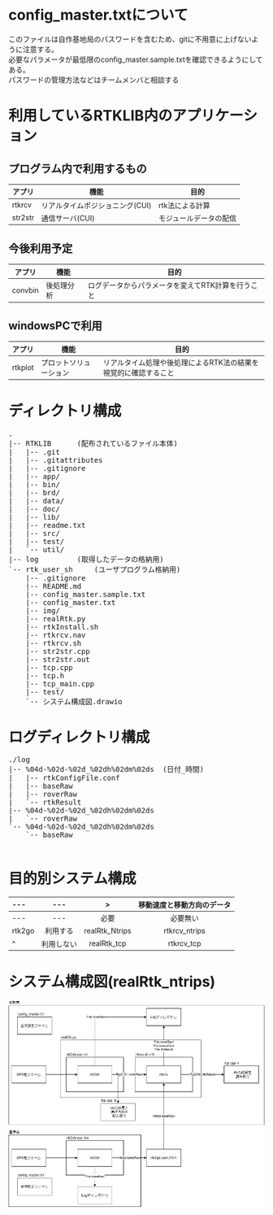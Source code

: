 
# config_master.txtについて
このファイルは自作基地局のパスワードを含むため、gitに不用意に上げないように注意する。  
必要なパラメータが最低限のconfig_master.sample.txtを確認できるようにしてある。  
パスワードの管理方法などはチームメンバと相談する  

# 利用しているRTKLIB内のアプリケーション
## プログラム内で利用するもの

|アプリ|機能|目的|
|--|--|--|
|rtkrcv|リアルタイムポジショニング(CUI)|rtk法による計算|
|str2str|通信サーバ(CUI)|モジュールデータの配信|

## 今後利用予定
|アプリ|機能|目的|
|--|--|--|
|convbin|後処理分析|ログデータからパラメータを変えてRTK計算を行うこと|

## windowsPCで利用
|アプリ|機能|目的|
|--|--|--|
|rtkplot|プロットソリューション|リアルタイム処理や後処理によるRTK法の結果を視覚的に確認すること|

# ディレクトリ構成
<pre>
.
|-- RTKLIB		(配布されているファイル本体)  
|   |-- .git
|   |-- .gitattributes
|   |-- .gitignore
|   |-- app/
|   |-- bin/
|   |-- brd/
|   |-- data/
|   |-- doc/
|   |-- lib/
|   |-- readme.txt
|   |-- src/
|   |-- test/
|   `-- util/
|-- log			(取得したデータの格納用)
`-- rtk_user_sh		(ユーザプログラム格納用) 
    |-- .gitignore
    |-- README.md
    |-- config_master.sample.txt
    |-- config_master.txt
    |-- img/
    |-- realRtk.py
    |-- rtkInstall.sh
    |-- rtkrcv.nav
    |-- rtkrcv.sh
    |-- str2str.cpp
    |-- str2str.out
    |-- tcp.cpp
    |-- tcp.h
    |-- tcp_main.cpp
    |-- test/
    `-- システム構成図.drawio
</pre>


# ログディレクトリ構成
<pre>
./log
|-- %04d-%02d-%02d_%02dh%02dm%02ds  (日付_時間)
|   |-- rtkConfigFile.conf
|   |-- baseRaw
|   |-- roverRaw
|   `-- rtkResult
|-- %04d-%02d-%02d_%02dh%02dm%02ds
|   `-- roverRaw   
`-- %04d-%02d-%02d_%02dh%02dm%02ds
    `-- baseRaw

</pre>

# 目的別システム構成
|--- 	|---		|>				|移動速度と移動方向のデータ|
|:---	|:---:		|:---:			|:---:			|
|---	|---		|必要			|必要無い		|
|rtk2go	|利用する	|realRtk_Ntrips	|rtkrcv_ntrips	|
|^		|利用しない	|realRtk_tcp	|rtkrcv_tcp		|


# システム構成図(realRtk_ntrips)
![rtkrcv_Ntrips_イメージ](img/realRtk_Ntrips.png)


